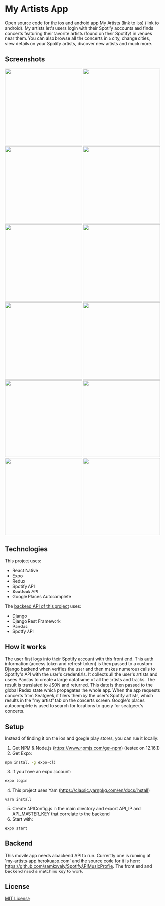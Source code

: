 
# My Artists App
Open source code for the ios and android app My Artists (link to ios) (link to android). My artists let's users login with their Spotify accounts and finds concerts featuring their favorite artists (found on their Spotify) in venues near them. You can also browse all the concerts in a city, change cities, view details on your Spotify artists, discover new artists and much more.




## Screenshots
<p align="center">
<img src="/screenshots/concerts-my.PNG" width="250">
<img src="/screenshots/concerts-all.PNG" width="250">
<img src="/screenshots/concerts-favorites.PNG" width="250">
<img src="/screenshots/concerts-filters.PNG" width="250">
<img src="/screenshots/discovery-artist-top.PNG" width="250">
<img src="/screenshots/artists-search.PNG" width="250">
<img src="/screenshots/concerts-detail-2.PNG" width="250">
<img src="/screenshots/artist-detail-upcoming.PNG" width="250">
<img src="/screenshots/artists-1.PNG" width="250">
<img src="/screenshots/discovery-search-all.PNG" width="250">
<img src="/screenshots/discovery-artist-bottom.PNG" width="250">
<img src="/screenshots/settings.PNG" width="250">
</p>


## Technologies
This project uses:
* React Native
* Expo
* Redux
* Spotify API
* Seatfeek API
* Google Places Autocomplete

The [backend API of this project](https://github.com/samkovaly/SpotifyAPIMusicProfile) uses:
* Django
* Django Rest Framework
* Pandas
* Spotfy API

## How it works
The user first logs into their Spotify account with this front end. This auth information (access token and refresh token) is then passed to a custom Django backend when verifies the user and then makes numerous calls to Spotify's API with the user's credentials. It collects all the user's artists and usees Pandas to create a large dataframe of all the artists and tracks. The result is translated to JSON and returned. This date is then passed to the global Redux state which propagates the whole app. When the app requests concerts from Seatgeek, it filers them by the user's Spotify artists, which results in the "my artist" tab on the concerts screen. Google's places autocomplete is used to search for locations to query for seatgeek's concerts.

## Setup
Instead of finding it on the ios and google play stores, you can run it locally:
1. Get NPM & Node.js (https://www.npmjs.com/get-npm) (tested on 12.16.1)
2. Get Expo: 
```bash
npm install -g expo-cli
```
3. If you have an expo account:
```bash
expo login
```
4. This project uses Yarn (https://classic.yarnpkg.com/en/docs/install)
```bash
yarn install
```
5. Create APIConfig.js in the main directory and export API_IP and API_MASTER_KEY that correlate to the backend.
6. Start with:
```bash
expo start
```

## Backend
This movile app needs a backend API to run. Currently one is running at 'my-artists-app.herokuapp.com' and the source code for it is here: https://github.com/samkovaly/SpotifyAPIMusicProfile. The front end and backend need a matchine key to work.

## License
[MIT License](/license)
